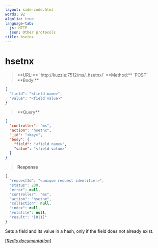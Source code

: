 ```yaml
---
layout: side-code.html
words: 92
algolia: true
language-tab:
  js: HTTP
  json: Other protocols
title: hsetnx
---
```


# hsetnx



<blockquote class="js">
<p>
**URL:** `http://kuzzle:7512/ms/_hsetnx/<key>`  
**Method:** `POST`  
**Body:**
</p>
</blockquote>


```js
{
  "field": "<field name>",
  "value": "<field value>"
}
```



<blockquote class="json">
<p>
**Query**
</p>
</blockquote>


```json
{
  "controller": "ms",
  "action": "hsetnx",
  "_id": "<key>",
  "body": {
    "field": "<field name>",
    "value": "<field value>"
  }
}
```

>**Response**

```javascript
{
  "requestId": "<unique request identifier>",
  "status": 200,
  "error": null,
  "controller": "ms",
  "action": "hsetnx",
  "collection": null,
  "index": null,
  "volatile": null,
  "result": "[0|1]"
}
```

Sets a field and its value in a hash, only if the field does not already exist.

[[_Redis documentation_]](https://redis.io/commands/hsetnx)
